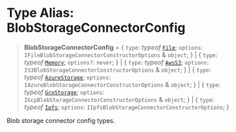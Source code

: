 # Type Alias: BlobStorageConnectorConfig

> **BlobStorageConnectorConfig** = \{ `type`: *typeof* [`File`](../variables/BlobStorageConnectorType.md#file); `options`: `IFileBlobStorageConnectorConstructorOptions` & `object`; \} \| \{ `type`: *typeof* [`Memory`](../variables/BlobStorageConnectorType.md#memory); `options?`: `never`; \} \| \{ `type`: *typeof* [`AwsS3`](../variables/BlobStorageConnectorType.md#awss3); `options`: `IS3BlobStorageConnectorConstructorOptions` & `object`; \} \| \{ `type`: *typeof* [`AzureStorage`](../variables/BlobStorageConnectorType.md#azurestorage); `options`: `IAzureBlobStorageConnectorConstructorOptions` & `object`; \} \| \{ `type`: *typeof* [`GcpStorage`](../variables/BlobStorageConnectorType.md#gcpstorage); `options`: `IGcpBlobStorageConnectorConstructorOptions` & `object`; \} \| \{ `type`: *typeof* [`Ipfs`](../variables/BlobStorageConnectorType.md#ipfs); `options`: `IIpfsBlobStorageConnectorConstructorOptions`; \}

Blob storage connector config types.
